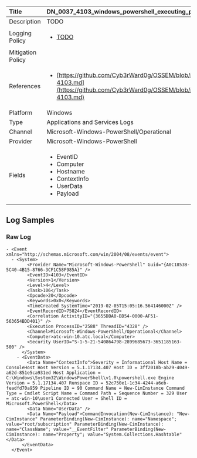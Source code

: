 | Title             | DN_0037_4103_windows_powershell_executing_pipeline                                                                                                      |
|:------------------|:-----------------------------------------------------------------------------------------------------------------|
| Description       | TODO                                                                                                |
| Logging Policy    | <ul><li>[TODO](../Logging_Policies/TODO.md)</li></ul> |
| Mitigation Policy | <ul></ul> |
| References     		| <ul><li>[https://github.com/Cyb3rWard0g/OSSEM/blob/master/data_dictionaries/windows/powershell/events/event-4103.md](https://github.com/Cyb3rWard0g/OSSEM/blob/master/data_dictionaries/windows/powershell/events/event-4103.md)</li></ul>                                  |
| Platform       		| Windows   |
| Type           		| Applications and Services Logs 		| 
| Channel        		| Microsoft-Windows-PowerShell/Operational    |
| Provider       		| Microsoft-Windows-PowerShell   |
| Fields         		| <ul><li>EventID</li><li>Computer</li><li>Hostname</li><li>ContextInfo</li><li>UserData</li><li>Payload</li></ul>                                               |


## Log Samples

### Raw Log

```
- <Event xmlns="http://schemas.microsoft.com/win/2004/08/events/event">
  - <System>
        <Provider Name="Microsoft-Windows-PowerShell" Guid="{A0C1853B-5C40-4B15-8766-3CF1C58F985A}" /> 
        <EventID>4103</EventID> 
        <Version>1</Version> 
        <Level>4</Level> 
        <Task>106</Task> 
        <Opcode>20</Opcode> 
        <Keywords>0x0</Keywords> 
        <TimeCreated SystemTime="2019-02-05T15:05:16.564146000Z" /> 
        <EventRecordID>75824</EventRecordID> 
        <Correlation ActivityID="{3655DBA0-BD54-0000-AF51-563654BDD401}" /> 
        <Execution ProcessID="2588" ThreadID="4328" /> 
        <Channel>Microsoft-Windows-PowerShell/Operational</Channel> 
        <Computer>atc-win-10.atc.local</Computer> 
        <Security UserID="S-1-5-21-540864798-2899685673-3651185163-500" /> 
      </System>
    - <EventData>
        <Data Name="ContextInfo">Severity = Informational Host Name = ConsoleHost Host Version = 5.1.17134.407 Host ID = 3ff2018b-ab29-4049-a62d-851e5ca931ed Host Application = C:\Windows\System32\WindowsPowerShell\v1.0\powershell.exe Engine Version = 5.1.17134.407 Runspace ID = 52c750e1-1c34-4244-a6eb-feadfd70a959 Pipeline ID = 90 Command Name = New-CimInstance Command Type = Cmdlet Script Name = Command Path = Sequence Number = 329 User = atc-win-10\user1 Connected User = Shell ID = Microsoft.PowerShell</Data> 
        <Data Name="UserData" /> 
        <Data Name="Payload">CommandInvocation(New-CimInstance): "New-CimInstance" ParameterBinding(New-CimInstance): name="Namespace"; value="root/subscription" ParameterBinding(New-CimInstance): name="ClassName"; value="__EventFilter" ParameterBinding(New-CimInstance): name="Property"; value="System.Collections.Hashtable"</Data> 
      </EventData>
  </Event>

```




